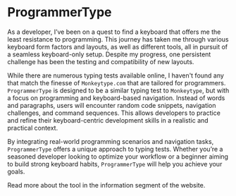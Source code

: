 # ProgrammerType

As a developer, I’ve been on a quest to find a keyboard that offers me the least resistance to programming. This journey
has taken me through various keyboard form factors and layouts, as well as different tools, all in pursuit of a seamless
keyboard-only setup. Despite my progress, one persistent challenge has been the testing and compatibility of new
layouts.

While there are numerous typing tests available online, I haven't found any that match the finesse of `Monkeytype.com`
that are tailored for programmers. `ProgrammerType` is designed to be a similar typing test to `Monkeytype`, but with a
focus on programming and keyboard-based navigation. Instead of words and paragraphs, users will encounter random code
snippets, navigation challenges, and command sequences. This allows developers to practice and refine their
keyboard-centric development skills in a realistic and practical context.

By integrating real-world programming scenarios and navigation tasks, `ProgrammerType` offers a unique approach to
typing tests. Whether you’re a seasoned developer looking to optimize your workflow or a beginner aiming to build strong
keyboard habits, `ProgrammerType` will help you achieve your goals.

Read more about the tool in the information segment of the website.
